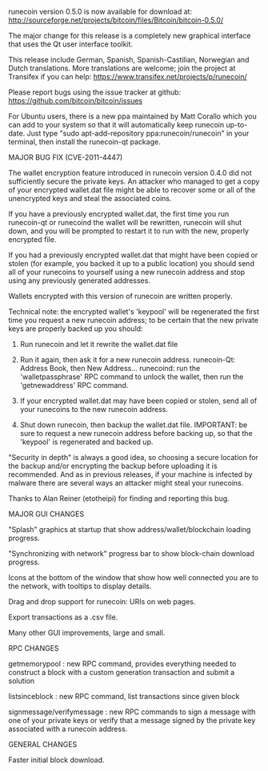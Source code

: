 runecoin version 0.5.0 is now available for download at:
http://sourceforge.net/projects/bitcoin/files/Bitcoin/bitcoin-0.5.0/

The major change for this release is a completely new graphical interface that uses the Qt user interface toolkit.

This release include German, Spanish, Spanish-Castilian, Norwegian and Dutch translations. More translations are welcome; join the project at Transifex if you can help:
https://www.transifex.net/projects/p/runecoin/

Please report bugs using the issue tracker at github:
https://github.com/bitcoin/bitcoin/issues

For Ubuntu users, there is a new ppa maintained by Matt Corallo which you can add to your system so that it will automatically keep runecoin up-to-date.  Just type "sudo apt-add-repository ppa:runecoin/runecoin" in your terminal, then install the runecoin-qt package.

MAJOR BUG FIX  (CVE-2011-4447)

The wallet encryption feature introduced in runecoin version 0.4.0 did not sufficiently secure the private keys. An attacker who
managed to get a copy of your encrypted wallet.dat file might be able to recover some or all of the unencrypted keys and steal the
associated coins.

If you have a previously encrypted wallet.dat, the first time you run runecoin-qt or runecoind the wallet will be rewritten, runecoin will
shut down, and you will be prompted to restart it to run with the new, properly encrypted file.

If you had a previously encrypted wallet.dat that might have been copied or stolen (for example, you backed it up to a public
location) you should send all of your runecoins to yourself using a new runecoin address and stop using any previously generated addresses.

Wallets encrypted with this version of runecoin are written properly.

Technical note: the encrypted wallet's 'keypool' will be regenerated the first time you request a new runecoin address; to be certain that the
new private keys are properly backed up you should:

1. Run runecoin and let it rewrite the wallet.dat file

2. Run it again, then ask it for a new runecoin address.
runecoin-Qt: Address Book, then New Address...
runecoind: run the 'walletpassphrase' RPC command to unlock the wallet,  then run the 'getnewaddress' RPC command.

3. If your encrypted wallet.dat may have been copied or stolen, send  all of your runecoins to the new runecoin address.

4. Shut down runecoin, then backup the wallet.dat file.
IMPORTANT: be sure to request a new runecoin address before backing up, so that the 'keypool' is regenerated and backed up.

"Security in depth" is always a good idea, so choosing a secure location for the backup and/or encrypting the backup before uploading it is recommended. And as in previous releases, if your machine is infected by malware there are several ways an attacker might steal your runecoins.

Thanks to Alan Reiner (etotheipi) for finding and reporting this bug.

MAJOR GUI CHANGES

"Splash" graphics at startup that show address/wallet/blockchain loading progress.

"Synchronizing with network" progress bar to show block-chain download progress.

Icons at the bottom of the window that show how well connected you are to the network, with tooltips to display details.

Drag and drop support for runecoin: URIs on web pages.

Export transactions as a .csv file.

Many other GUI improvements, large and small.

RPC CHANGES

getmemorypool : new RPC command, provides everything needed to construct a block with a custom generation transaction and submit a solution

listsinceblock : new RPC command, list transactions since given block

signmessage/verifymessage : new RPC commands to sign a message with one of your private keys or verify that a message signed by the private key associated with a runecoin address.

GENERAL CHANGES

Faster initial block download.

